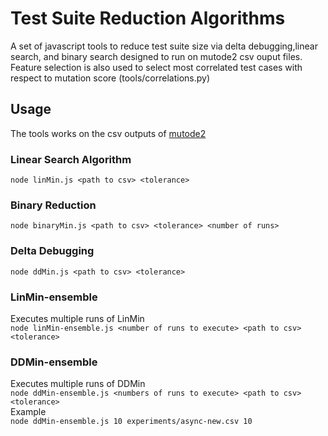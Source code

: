 # Test Suite Reduction Algorithms
A set of javascript tools to reduce test suite size via delta debugging,linear search, and binary search designed to run on mutode2 csv ouput files. Feature selection is also used to select most correlated test cases with respect to mutation score (tools/correlations.py)  
## Usage
The tools works on the csv outputs of [mutode2](https://github.com/saifullah73/mutode2)
### Linear Search Algorithm
`node linMin.js <path to csv> <tolerance>`

### Binary Reduction
`node binaryMin.js <path to csv> <tolerance> <number of runs>`  

### Delta Debugging
`node ddMin.js <path to csv> <tolerance>`

### LinMin-ensemble  
Executes multiple runs of LinMin  
`node linMin-ensemble.js <number of runs to execute> <path to csv> <tolerance>`  

### DDMin-ensemble  
Executes multiple runs of DDMin  
`node ddMin-ensemble.js <numbers of runs to execute> <path to csv> <tolerance>`  
Example   
`node ddMin-ensemble.js 10 experiments/async-new.csv 10`
